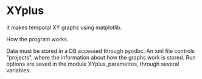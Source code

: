 # XYplus
It makes temporal XY graphs using matplotlib.

How the program works.

Data must be stored in a DB accessed through pyodbc.
An xml file controls "projects", where the information about how the graphs work is stored.
Run options are saved in the module XYplus_parametres, through several variables.
